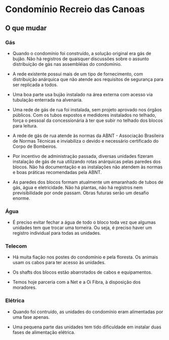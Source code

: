 # Condomínio Recreio das Canoas
  
## O que mudar

### Gás

- Quando o condomínio foi construído, a solução original era gás de bujão. Não há registros de quaisquer discussões sobre o assunto distribuição de gás nas assembléias do condomínio.

- A rede existente possui mais de um tipo de fornecimento, com distribuição anárquica que não atende aos requisitos de segurança para ser replicada a todos.

- Uma boa parte usa bujão instalado na área externa com acesso via tubulação enterrada na alvenaria.

- Uma rede de gás de rua foi instalada, sem projeto aprovado nos órgãos públicos. Com os tubos expostos e medidores instalados no telhado, força o pessoal da concessionária à ter que subir no telhado dos blocos para leitura.

- A rede de gás de rua atende às normas da ABNT - Associação Brasileira de Normas Técnicas e inviabiliza o devido e necessário certificado do Corpo de Bombeiros.

- Por incentivo de administração passada, diversas unidades fizeram instalação de gás de rua utilizando rotas anárquicas pelas paredes dos blocos. Não há documentação e as instalações não atendem às normas e boas práticas recomendadas pela ABNT.

- As paredes dos blocos formam atualmente um emaranhado de tubos de gás, água e eletricidade. Não há plantas, não há registros nem previsibilidade por onde passam. Obras futuras serão um desafio enorme.

### Água

- É preciso evitar fechar a água de todo o bloco toda vez que algumas unidades tem que trocar uma torneira. Ou seja, é preciso haver um registro individual para todas as unidades.

### Telecom

- Há muita fiação nos postes do condomínio e pela floresta. Os animais usam os cabos para ter acesso às unidades.

- Os shafts dos blocos estão abarrotados de cabos e equipamentos.

- Temos hoje parceria com a Net e a Oi Fibra, à disposição dos moradores.

### Elétrica

- Quando foi contruído, as unidades do condomínio eram alimentadas por uma fase apenas.

- Uma pequena parte das unidades tem tido dificuldade em instalar duas fases de alimentação elétrica.
